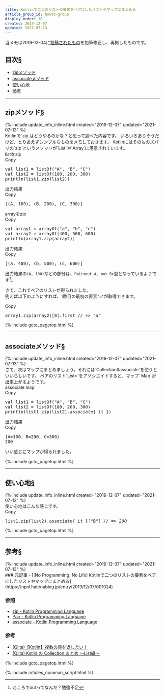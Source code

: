 ```yaml
---
title: Kotlinで二つのリストの要素をペアにしたリストやマップにまとめる
article_group_id: howto-group
display_order: 10
created: 2019-12-07
updated: 2021-07-13
---
```

当メモは2019-12-04に[投稿されたもの](https://npnl.hatenablog.jp/entry/2019/12/07/001024)を加筆修正し、再掲したものです。

## <a name="index">目次</a><a class="heading-anchor-permalink" href="#目次">§</a>

<ul id="index_ul">
<li><a href="#zipメソッド">zipメソッド</a></li>
<li><a href="#associateメソッド">associateメソッド</a></li>
<li><a href="#使い心地">使い心地</a></li>
<li><a href="#参考">参考</a></li>
</ul>

* * *
## <a name="zipメソッド">zipメソッド</a><a class="heading-anchor-permalink" href="#zipメソッド">§</a>
<div class="chapter-updated">{% include update_info_inline.html created="2019-12-07" updated="2021-07-13" %}</div>
Kotlinで`zip`はどうやるのかな？と思って調べた内容です。  
いろいろありそうだけど、とりあえずシンプルなものをメモしておきます。  
Kotlinにはそのものズバリの`zip`というメソッドが`List`や`Array`に用意されています。

<div class="code-box">
<div class="title">listをzip</div>
<div class="copy-button">Copy</div>
<pre>
val list1 = listOf("A", "B", "C")
val list2 = listOf(100, 200, 300)
println(list1<em>.zip</em>(list2))
</pre>
</div>

<div class="code-box-output">
<div class="title">出力結果</div>
<div class="copy-button">Copy</div>
<pre>
[(A, 100), (B, 200), (C, 300)]
</pre>
</div>

<div class="code-box">
<div class="title">arrayをzip</div>
<div class="copy-button">Copy</div>
<pre>
val array1 = arrayOf("a", "b", "c")
val array2 = arrayOf(400, 500, 600)
println(array1<em>.zip</em>(array2))
</pre>
</div>

<div class="code-box-output">
<div class="title">出力結果</div>
<div class="copy-button">Copy</div>
<pre>
[(a, 400), (b, 500), (c, 600)]
</pre>
</div>

出力結果の`(A, 100)`などの部分は、`Pair<out A, out B>`型となっているようです[^what-is-out]。

[^what-is-out]: ところでoutってなんだ？勉強不足

さて、これでペアのリストが得られました。  
例えば以下のようにすれば、1番目の最初の要素`"a"`が取得できます。

<div class="code-box no-title">
<div class="copy-button">Copy</div>
<pre>
array1.zip(array2)[0].first <em class="comment">// =&gt; "a"</em>
</pre>
</div>

{% include goto_pagetop.html %}

* * *
## <a name="associateメソッド">associateメソッド</a><a class="heading-anchor-permalink" href="#associateメソッド">§</a>
<div class="chapter-updated">{% include update_info_inline.html created="2019-12-07" updated="2021-07-13" %}</div>
さて、次はマップにまとめましょう。それには`Collection#associate`を使うといいらしいです。  
ペアのリスト`List<Pair<A, B>>`をアソシエイトすると、マップ` Map<A, B>`が出来上がるようです。

<div class="code-box">
<div class="title">associate map</div>
<div class="copy-button">Copy</div>
<pre>
val list1 = listOf("A", "B", "C")
val list2 = listOf(100, 200, 300)
println(list1.zip(list2)<em>.associate</em>{ it })
</pre>
</div>
<div class="code-box-output">
<div class="title">出力結果</div>
<div class="copy-button">Copy</div>
<pre>
{A=100, B=200, C=300}
200
</pre>
</div>
いい感じにマップが得られました。

{% include goto_pagetop.html %}

* * *
## <a name="使い心地">使い心地</a><a class="heading-anchor-permalink" href="#使い心地">§</a>
<div class="chapter-updated">{% include update_info_inline.html created="2019-12-07" updated="2021-07-13" %}</div>
使い心地はこんな感じです。
<div class="code-box no-title">
<div class="copy-button">Copy</div>
<pre>
list1.zip(list2).associate{ it }["B"] <em class="comment">// =&gt; 200</em>
</pre>
</div>

{% include goto_pagetop.html %}

* * *
## <a name="参考">参考</a><a class="heading-anchor-permalink" href="#参考">§</a>
<div class="chapter-updated">{% include update_info_inline.html created="2019-12-07" updated="2021-07-13" %}</div>
### 元記事
- [(No Programming, No Life) Kotlinで二つのリストの要素をペアにしたリストやマップにまとめる](https://npnl.hatenablog.jp/entry/2019/12/07/001024)

### 参照
- [zip - Kotlin Programming Language](https://kotlinlang.org/api/latest/jvm/stdlib/kotlin.collections/zip.html)
- [Pair - Kotlin Programming Language](https://kotlinlang.org/api/latest/jvm/stdlib/kotlin/-pair/)
- [associate - Kotlin Programming Language](https://kotlinlang.org/api/latest/jvm/stdlib/kotlin.collections/associate.html)

### 参考
- [(Qiita)【Kotlin】複数の値を返したい！](https://qiita.com/sdkei/items/2d5dab51b53975286945)
- [(Qiita) Kotlin の Collection まとめ ～List編～](https://qiita.com/kiririnyo/items/aee905225902d096f7c0)

{% include goto_pagetop.html %}

{% include articles_common_script.html %}

